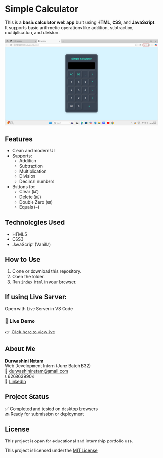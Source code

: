 # Simple Calculator 

This is a **basic calculator web app** built using **HTML**, **CSS**, and **JavaScript**. It supports basic arithmetic operations like addition, subtraction, multiplication, and division.

![Calculator Screenshot](./Screenshot%20(122).png)

## Features

- Clean and modern UI
- Supports:
  - Addition
  - Subtraction
  - Multiplication
  - Division
  - Decimal numbers
- Buttons for:
  - Clear (`AC`)
  - Delete (`DE`)
  - Double Zero (`00`)
  - Equals (`=`)

##  Technologies Used

- HTML5
- CSS3
- JavaScript (Vanilla)

## How to Use

1. Clone or download this repository.
2. Open the folder.
3. Run `index.html` in your browser.

## If using Live Server:
Open with Live Server in VS Code 

### 🔗 Live Demo

👉 [Click here to view live](https://durwashini-netam.github.io/CODSOFT/TASK-3/index.html)


##  About Me
**Durwashini Netam**  
Web Development Intern (June Batch B32)  
📧 durwashininetam@gmail.com  
📞 6268639904  
💼 [LinkedIn](https://www.linkedin.com/in/durwashini-netam-146b)



##  Project Status

✅ Completed and tested on desktop browsers  
🔜 Ready for submission or deployment


## License

This project is open for educational and internship portfolio use.

This project is licensed under the [MIT License](./LICENSE).




